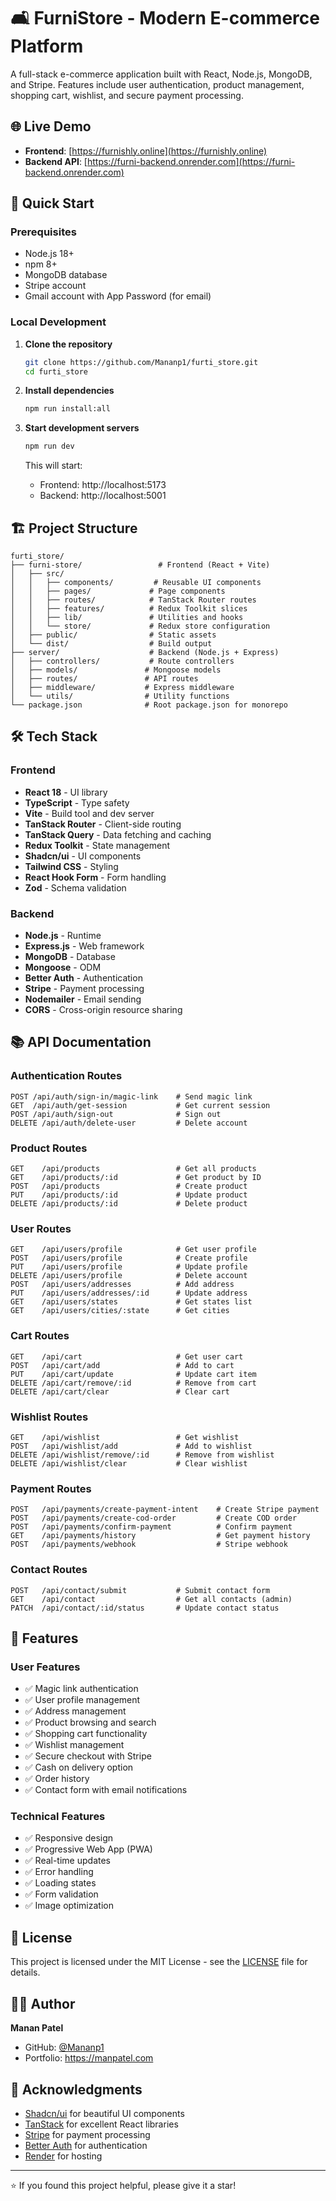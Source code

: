 # 🛋️ FurniStore - Modern E-commerce Platform

A full-stack e-commerce application built with React, Node.js, MongoDB, and Stripe. Features include user authentication, product management, shopping cart, wishlist, and secure payment processing.

## 🌐 Live Demo

- **Frontend**: [https://furnishly.online](https://furnishly.online)
- **Backend API**: [https://furni-backend.onrender.com](https://furni-backend.onrender.com)

## 🚀 Quick Start

### Prerequisites

- Node.js 18+
- npm 8+
- MongoDB database
- Stripe account
- Gmail account with App Password (for email)

### Local Development

1. **Clone the repository**

   ```bash
   git clone https://github.com/Mananp1/furti_store.git
   cd furti_store
   ```

2. **Install dependencies**

   ```bash
   npm run install:all
   ```



3. **Start development servers**

   ```bash
   npm run dev
   ```

   This will start:

   - Frontend: http://localhost:5173
   - Backend: http://localhost:5001

## 🏗️ Project Structure

```
furti_store/
├── furni-store/                 # Frontend (React + Vite)
│   ├── src/
│   │   ├── components/         # Reusable UI components
│   │   ├── pages/             # Page components
│   │   ├── routes/            # TanStack Router routes
│   │   ├── features/          # Redux Toolkit slices
│   │   ├── lib/               # Utilities and hooks
│   │   └── store/             # Redux store configuration
│   ├── public/                # Static assets
│   └── dist/                  # Build output
├── server/                    # Backend (Node.js + Express)
│   ├── controllers/           # Route controllers
│   ├── models/               # Mongoose models
│   ├── routes/               # API routes
│   ├── middleware/           # Express middleware
│   └── utils/                # Utility functions
└── package.json              # Root package.json for monorepo
```

## 🛠️ Tech Stack

### Frontend

- **React 18** - UI library
- **TypeScript** - Type safety
- **Vite** - Build tool and dev server
- **TanStack Router** - Client-side routing
- **TanStack Query** - Data fetching and caching
- **Redux Toolkit** - State management
- **Shadcn/ui** - UI components
- **Tailwind CSS** - Styling
- **React Hook Form** - Form handling
- **Zod** - Schema validation

### Backend

- **Node.js** - Runtime
- **Express.js** - Web framework
- **MongoDB** - Database
- **Mongoose** - ODM
- **Better Auth** - Authentication
- **Stripe** - Payment processing
- **Nodemailer** - Email sending
- **CORS** - Cross-origin resource sharing

## 📚 API Documentation

### Authentication Routes

```
POST /api/auth/sign-in/magic-link    # Send magic link
GET  /api/auth/get-session           # Get current session
POST /api/auth/sign-out              # Sign out
DELETE /api/auth/delete-user         # Delete account
```

### Product Routes

```
GET    /api/products                 # Get all products
GET    /api/products/:id             # Get product by ID
POST   /api/products                 # Create product
PUT    /api/products/:id             # Update product
DELETE /api/products/:id             # Delete product
```

### User Routes

```
GET    /api/users/profile            # Get user profile
POST   /api/users/profile            # Create profile
PUT    /api/users/profile            # Update profile
DELETE /api/users/profile            # Delete account
POST   /api/users/addresses          # Add address
PUT    /api/users/addresses/:id      # Update address
GET    /api/users/states             # Get states list
GET    /api/users/cities/:state      # Get cities
```

### Cart Routes

```
GET    /api/cart                     # Get user cart
POST   /api/cart/add                 # Add to cart
PUT    /api/cart/update              # Update cart item
DELETE /api/cart/remove/:id          # Remove from cart
DELETE /api/cart/clear               # Clear cart
```

### Wishlist Routes

```
GET    /api/wishlist                 # Get wishlist
POST   /api/wishlist/add             # Add to wishlist
DELETE /api/wishlist/remove/:id      # Remove from wishlist
DELETE /api/wishlist/clear           # Clear wishlist
```

### Payment Routes

```
POST   /api/payments/create-payment-intent    # Create Stripe payment
POST   /api/payments/create-cod-order         # Create COD order
POST   /api/payments/confirm-payment          # Confirm payment
GET    /api/payments/history                  # Get payment history
POST   /api/payments/webhook                  # Stripe webhook
```

### Contact Routes

```
POST   /api/contact/submit           # Submit contact form
GET    /api/contact                  # Get all contacts (admin)
PATCH  /api/contact/:id/status       # Update contact status
```


## 📝 Features

### User Features

- ✅ Magic link authentication
- ✅ User profile management
- ✅ Address management
- ✅ Product browsing and search
- ✅ Shopping cart functionality
- ✅ Wishlist management
- ✅ Secure checkout with Stripe
- ✅ Cash on delivery option
- ✅ Order history
- ✅ Contact form with email notifications


### Technical Features

- ✅ Responsive design
- ✅ Progressive Web App (PWA)
- ✅ Real-time updates
- ✅ Error handling
- ✅ Loading states
- ✅ Form validation
- ✅ Image optimization


## 📄 License

This project is licensed under the MIT License - see the [LICENSE](LICENSE) file for details.

## 👨‍💻 Author

**Manan Patel**

- GitHub: [@Mananp1](https://github.com/Mananp1)
- Portfolio: https://manpatel.com

## 🙏 Acknowledgments

- [Shadcn/ui](https://ui.shadcn.com/) for beautiful UI components
- [TanStack](https://tanstack.com/) for excellent React libraries
- [Stripe](https://stripe.com/) for payment processing
- [Better Auth](https://better-auth.com/) for authentication
- [Render](https://render.com/) for hosting

---

⭐ If you found this project helpful, please give it a star!
